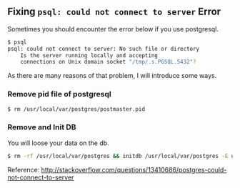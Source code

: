 ## Fixing `psql: could not connect to server` Error

Sometimes you should encounter the error below if you use postgresql.

```bash
$ psql
psql: could not connect to server: No such file or directory
    Is the server running locally and accepting
    connections on Unix domain socket "/tmp/.s.PGSQL.5432"?
```

As there are many reasons of that problem, I will introduce some ways.

### Remove pid file of postgresql

```bash
$ rm /usr/local/var/postgres/postmaster.pid
```

### Remove and Init DB

You will loose your data on the db.

```bash
$ rm -rf /usr/local/var/postgres && initdb /usr/local/var/postgres -E utf8
```

Reference:
http://stackoverflow.com/questions/13410686/postgres-could-not-connect-to-server
